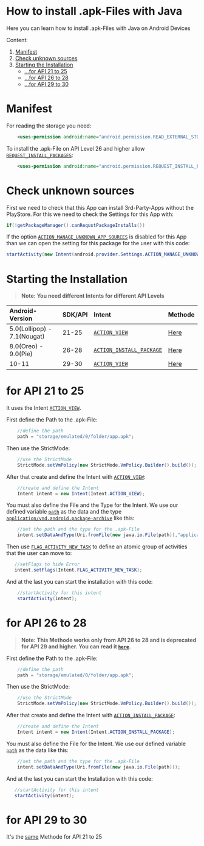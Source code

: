 # How to install .apk-Files with Java

Here you can learn how to install .apk-Files with Java on Android Devices

Content:
 1. [Manifest](#manifest)
 2. [Check unknown sources](#check-unknown-sources)
 3. [Starting the Installation](#starting-the-installation)
    + [...for API 21 to 25](#for-api-21-to-25)
    + [...for API 26 to 28](#for-api-26-to-28)
    + [...for API 29 to 30](#for-api-29-to-30)

# Manifest

For reading the storage you need: 
```XML
    <uses-permission android:name="android.permission.READ_EXTERNAL_STORAGE" />
```
To install the .apk-File on API Level 26 and higher allow [`REQUEST_INSTALL_PACKAGES`](https://developer.android.com/reference/android/Manifest.permission#REQUEST_INSTALL_PACKAGES):
```XML
    <uses-permission android:name="android.permission.REQUEST_INSTALL_PACKAGES" />
```

# Check unknown sources

First we need to check that this App can install 3rd-Party-Apps without the PlayStore. For this we need to check the Settings for this App with:
```java
if(!getPackageManager().canRequstPackageInstalls())
```
If the option [`ACTION_MANAGE_UNKNOWN_APP_SOURCES`](https://developer.android.com/reference/android/provider/Settings#ACTION_MANAGE_UNKNOWN_APP_SOURCES) is disabled for this App than we can open the setting for this package for the user with this code:
```java
startActivity(new Intent(android.provider.Settings.ACTION_MANAGE_UNKNOWN_APP_SOURCES, Uri.parse("package:COM.PACKAGE.NAME")));
```

# Starting the Installation

>**Note: You need different Intents for different API Levels**

| Android-Version             | SDK/API | Intent                                                                                                            | Methode |
|:----------------------------|:--------|:------------------------------------------------------------------------------------------------------------------|:--------|
| 5.0(Lollipop) - 7.1(Nougat) | 21-25   | [`ACTION_VIEW`](https://developer.android.com/reference/android/content/Intent#ACTION_VIEW)                       | [Here](#for-api-21-to-25)
| 8.0(Oreo) - 9.0(Pie)        | 26-28   | [`ACTION_INSTALL_PACKAGE`](https://developer.android.com/reference/android/content/Intent#ACTION_INSTALL_PACKAGE) | [Here](#for-api-26-to-28)
| 10-11                       | 29-30   | [`ACTION_VIEW`](https://developer.android.com/reference/android/content/Intent#ACTION_VIEW)                       | [Here](#for-api-29-to-30)
    
# for API 21 to 25

It uses the Intent [`ACTION_VIEW`](https://developer.android.com/reference/android/content/Intent#ACTION_VIEW).

First define the Path to the .apk-File:
```java
    //define the path
    path = "storage/emulated/0/folder/app.apk";
```
Then use the StrictMode:
```java
    //use the StrictMode
    StrictMode.setVmPolicy(new StrictMode.VmPolicy.Builder().build());
```
After that create and define the Intent with [`ACTION_VIEW`](https://developer.android.com/reference/android/content/Intent#ACTION_VIEW):
```java
    //create and define the Intent
    Intent intent = new Intent(Intent.ACTION_VIEW);
```
You must also define the File and the Type for the Intent. We use our defined variable [`path`](#for-api-21-to-25) as the data and the type [`application/vnd.android.package-archive`](https://mimetype.io/application/vnd.android.package-archive) like this:
```java
    //set the path and the type for the .apk-File
    intent.setDataAndType(Uri.fromFile(new java.io.File(path)),"application/vnd.android.package-archive");
 ```
 Then use [`FLAG_ACTIVITY_NEW_TASK`](https://developer.android.com/reference/android/content/Intent#FLAG_ACTIVITY_NEW_TASK) to define an atomic group of activities that the user can move to:
 ```java
    //setFlags to hide Error
    intent.setFlags(Intent.FLAG_ACTIVITY_NEW_TASK);
```
And at the last you can start the installation with this code:
```java
    //startActivity for this intent
    startActivity(intent);
```

# for API 26 to 28

>**Note: This Methode works only from API 26 to 28 and is deprecated for API 29 and higher. You can read it [`here`](https://developer.android.com/reference/android/content/Intent#ACTION_INSTALL_PACKAGE).**

First define the Path to the .apk-File:
```java
    //define the path
    path = "storage/emulated/0/folder/app.apk";
```
Then use the StrictMode:
```java
    //use the StrictMode
    StrictMode.setVmPolicy(new StrictMode.VmPolicy.Builder().build());
```
After that create and define the Intent with [`ACTION_INSTALL_PACKAGE`](https://developer.android.com/reference/android/content/Intent#ACTION_INSTALL_PACKAGE):
```java
    //create and define the Intent
    Intent intent = new Intent(Intent.ACTION_INSTALL_PACKAGE);
```
You must also define the File for the Intent. We use our defined variable [`path`](#for-api-21-to-25) as the data like this:
```java
    //set the path and the type for the .apk-File
    intent.setDataAndType(Uri.fromFile(new java.io.File(path)));
 ```
 And at the last you can start the Installation with this code:
 ```java
    //startActivity for this intent
    startActivity(intent);
```

# for API 29 to 30

It's the [same](#for-api-21-to-25) Methode for API 21 to 25

